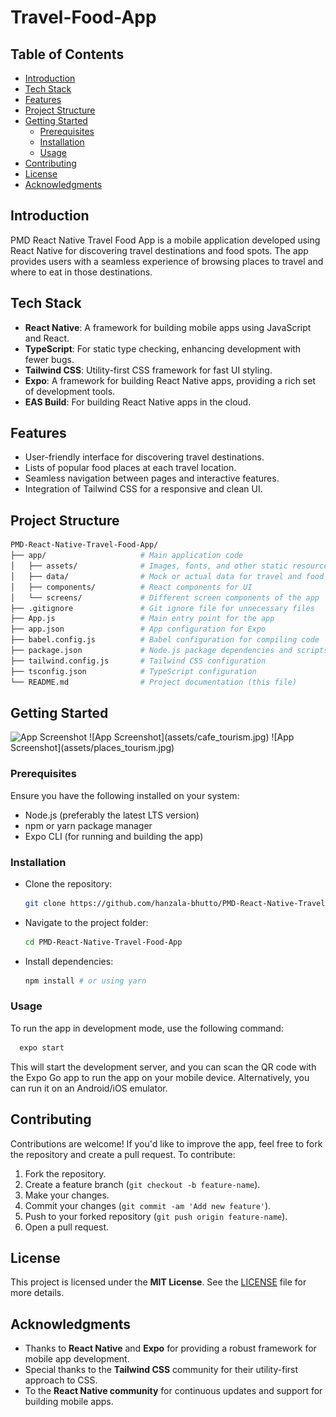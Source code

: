 # Travel-Food-App

## Table of Contents
- [Introduction](#introduction)
- [Tech Stack](#tech-stack)
- [Features](#features)
- [Project Structure](#project-structure)
- [Getting Started](#getting-started)
  - [Prerequisites](#prerequisites)
  - [Installation](#installation)
  - [Usage](#usage)
- [Contributing](#contributing)
- [License](#license)
- [Acknowledgments](#acknowledgments)

## Introduction

PMD React Native Travel Food App is a mobile application developed using React Native for discovering travel destinations and food spots. The app provides users with a seamless experience of browsing places to travel and where to eat in those destinations.

## Tech Stack

- **React Native**: A framework for building mobile apps using JavaScript and React.
- **TypeScript**: For static type checking, enhancing development with fewer bugs.
- **Tailwind CSS**: Utility-first CSS framework for fast UI styling.
- **Expo**: A framework for building React Native apps, providing a rich set of development tools.
- **EAS Build**: For building React Native apps in the cloud.

## Features

- User-friendly interface for discovering travel destinations.
- Lists of popular food places at each travel location.
- Seamless navigation between pages and interactive features.
- Integration of Tailwind CSS for a responsive and clean UI.

## Project Structure
```bash
PMD-React-Native-Travel-Food-App/
├── app/                     # Main application code
│   ├── assets/              # Images, fonts, and other static resources
│   ├── data/                # Mock or actual data for travel and food
│   ├── components/          # React components for UI
│   └── screens/             # Different screen components of the app
├── .gitignore               # Git ignore file for unnecessary files
├── App.js                   # Main entry point for the app
├── app.json                 # App configuration for Expo
├── babel.config.js          # Babel configuration for compiling code
├── package.json             # Node.js package dependencies and scripts
├── tailwind.config.js       # Tailwind CSS configuration
├── tsconfig.json            # TypeScript configuration
└── README.md                # Project documentation (this file)
```

## Getting Started

<img src="assets/home_tourism.png" alt="App Screenshot" width="400" height="300"/>
![App Screenshot](assets/cafe_tourism.jpg)
![App Screenshot](assets/places_tourism.jpg)



### Prerequisites

Ensure you have the following installed on your system:
- Node.js (preferably the latest LTS version)
- npm or yarn package manager
- Expo CLI (for running and building the app)

### Installation

- Clone the repository:
   ```bash
   git clone https://github.com/hanzala-bhutto/PMD-React-Native-Travel-Food-App.git
- Navigate to the project folder:
  ```bash
  cd PMD-React-Native-Travel-Food-App

- Install dependencies:
  ```bash
  npm install # or using yarn


### Usage

To run the app in development mode, use the following command:
  ```bash
    expo start
  ```
This will start the development server, and you can scan the QR code with the Expo Go app to run the app on your mobile device. Alternatively, you can run it on an Android/iOS emulator.

## Contributing

Contributions are welcome! If you'd like to improve the app, feel free to fork the repository and create a pull request. To contribute:

1. Fork the repository.
2. Create a feature branch (`git checkout -b feature-name`).
3. Make your changes.
4. Commit your changes (`git commit -am 'Add new feature'`).
5. Push to your forked repository (`git push origin feature-name`).
6. Open a pull request.

## License

This project is licensed under the **MIT License**. See the [LICENSE](LICENSE) file for more details.

## Acknowledgments

- Thanks to **React Native** and **Expo** for providing a robust framework for mobile app development.
- Special thanks to the **Tailwind CSS** community for their utility-first approach to CSS.
- To the **React Native community** for continuous updates and support for building mobile apps.

